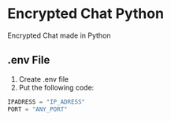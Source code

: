 # Encrypted Chat Python
 Encrypted Chat made in Python


## .env File
1. Create .env file
2. Put the following code:
```python
IPADRESS = "IP_ADRESS"
PORT = "ANY_PORT"
```